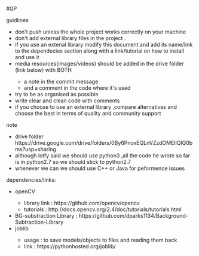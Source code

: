 #GP 
</li>
guidlines </li>
<ul>
	<li> don't push unless the whole project works correctly on your machine </li>
	<li> don't add external library files in the project . </li>
	<li> if you use an extenal library modify this document and add its name/link to the dependecies section along with a link/tutorial on how to install and use it </li>
	<li> media resources(images/videos) should be added in the drive folder (link below) with BOTH  </li>
	<ul>
		<li> a note in the commit message </li>
		<li> and a comment in the code where it's used </li>
	</ul>
	<li> try to be as organised as possible </li>
	<li> write clear and clean code with comments </li>
	<li> if you choose to use an external library ,compare alternatives and choose the best in terms of quality and community support </li>
</ul>

note
<ul>
	<li> drive folder https://drive.google.com/drive/folders/0By6PnoxEQLnVZzdOMElIQlQ0bms?usp=sharing </li>
	<li> although lotfy said we should use python3 ,all the code he wrote so far is in python2.7 so we should stick to python2.7 </li>	
	<li> whenever we can we should use C++ or Java for peformence issues</li>
</ul>


dependencies/links:
<ul>
	<li> openCV  </li>
	<ul>
		<li> library link : https://github.com/opencv/opencv </li>
		<li> tutorials : http://docs.opencv.org/2.4/doc/tutorials/tutorials.html </li>		
	</ul>
	<li> BG-substraction Library : https://github.com/dparks1134/Background-Subtraction-Library </li>
	<li> joblib </li>
	<ul>
		<li> usage : to save models/objects to files and reading them back </li>
		<li> link : https://pythonhosted.org/joblib/ </li>
	</ul>
</ul>

